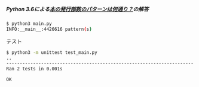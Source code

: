##### Python 3.6による[本の発行部数のパターンは何通り？](https://codezine.jp/article/detail/10646)の解答

```bash
$ python3 main.py
INFO:__main__:4426616 pattern(s)
```

テスト

```bash
$ python3 -m unittest test_main.py
..
----------------------------------------------------------------------
Ran 2 tests in 0.001s

OK
```
